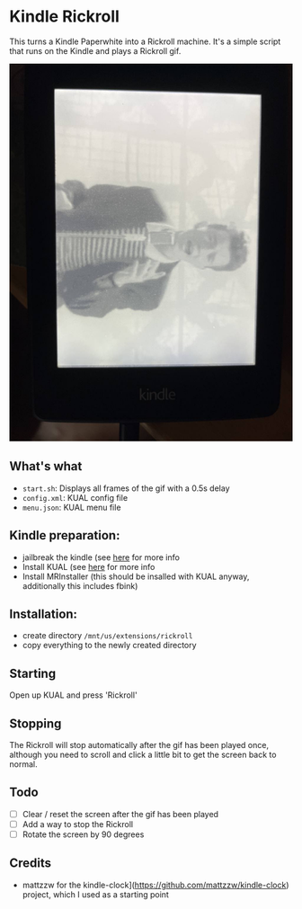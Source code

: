 # Kindle Rickroll

This turns a Kindle Paperwhite into a Rickroll machine. It's a simple script that runs on the Kindle and plays a
Rickroll gif.

![screenshot](./screenshot.jpg)

## What's what

* `start.sh`: Displays all frames of the gif with a 0.5s delay
* `config.xml`: KUAL config file
* `menu.json`: KUAL menu file

## Kindle preparation:

* jailbreak the kindle (see [here](https://www.mobileread.com/forums/showthread.php?t=186645) for more info
* Install KUAL (see [here](https://www.mobileread.com/forums/showthread.php?t=203326) for more info
* Install MRInstaller (this should be insalled with KUAL anyway, additionally this includes fbink)

## Installation:

* create directory `/mnt/us/extensions/rickroll`
* copy everything to the newly created directory

## Starting

Open up KUAL and press 'Rickroll'

## Stopping

The Rickroll will stop automatically after the gif has been played once, although you need to scroll and click a little
bit to get the screen back to normal.

## Todo

* [ ] Clear / reset the screen after the gif has been played
* [ ] Add a way to stop the Rickroll
* [ ] Rotate the screen by 90 degrees

## Credits

* mattzzw for the kindle-clock](https://github.com/mattzzw/kindle-clock) project, which I used as a starting point